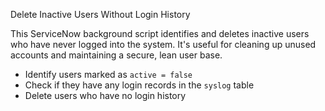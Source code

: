 
Delete Inactive Users Without Login History

This ServiceNow background script identifies and deletes inactive users who have never logged into the system. It's useful for cleaning up unused accounts and maintaining a secure, lean user base.

- Identify users marked as `active = false`
- Check if they have any login records in the `syslog` table
- Delete users who have no login history
